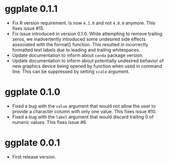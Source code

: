 # ggplate 0.1.1

* Fix R version requirement. Is now `4.1.0` and not `4.0.0` anymore. This fixes issue #15.
* Fix issue introduced in version 0.1.0. While attempting to remove trailing zeros, we inadvertently introduced some undesired side effects associated with the format() function. This resulted in incorrectly formatted text labels due to leading and trailing whitespaces.
* Update documentation to inform about `conda` package version. 
* Update documentation to inform about potentially undesired behavior of new graphics device being opened by function when used in command line. This can be suppressed by setting `scale` argument.

# ggplate 0.1.0

* Fixed a bug with the `value` argument that would not allow the user to provide a character column with only one value. This fixes issue #10.
* Fixed a bug with the `label` argument that would discard trailing 0 of numeric values. This fixes issue #6.

# ggplate 0.0.1

* First release version.
